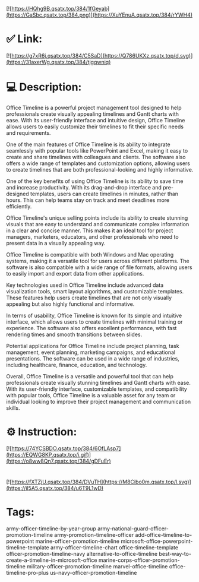 [![https://HQhg9B.qsatx.top/384/1fGeyab](https://GaSbc.qsatx.top/384.png)](https://XuYEnuA.qsatx.top/384/rYWH4)
# ✅ Link:
[![https://g7xR6j.qsatx.top/384/C5SaD](https://Q786UKXz.qsatx.top/d.svg)](https://31axerWg.qsatx.top/384/tjgqwniq)
# 💻 Description:
Office Timeline is a powerful project management tool designed to help professionals create visually appealing timelines and Gantt charts with ease. With its user-friendly interface and intuitive design, Office Timeline allows users to easily customize their timelines to fit their specific needs and requirements. 

One of the main features of Office Timeline is its ability to integrate seamlessly with popular tools like PowerPoint and Excel, making it easy to create and share timelines with colleagues and clients. The software also offers a wide range of templates and customization options, allowing users to create timelines that are both professional-looking and highly informative.

One of the key benefits of using Office Timeline is its ability to save time and increase productivity. With its drag-and-drop interface and pre-designed templates, users can create timelines in minutes, rather than hours. This can help teams stay on track and meet deadlines more efficiently. 

Office Timeline's unique selling points include its ability to create stunning visuals that are easy to understand and communicate complex information in a clear and concise manner. This makes it an ideal tool for project managers, marketers, educators, and other professionals who need to present data in a visually appealing way.

Office Timeline is compatible with both Windows and Mac operating systems, making it a versatile tool for users across different platforms. The software is also compatible with a wide range of file formats, allowing users to easily import and export data from other applications.

Key technologies used in Office Timeline include advanced data visualization tools, smart layout algorithms, and customizable templates. These features help users create timelines that are not only visually appealing but also highly functional and informative.

In terms of usability, Office Timeline is known for its simple and intuitive interface, which allows users to create timelines with minimal training or experience. The software also offers excellent performance, with fast rendering times and smooth transitions between slides.

Potential applications for Office Timeline include project planning, task management, event planning, marketing campaigns, and educational presentations. The software can be used in a wide range of industries, including healthcare, finance, education, and technology.

Overall, Office Timeline is a versatile and powerful tool that can help professionals create visually stunning timelines and Gantt charts with ease. With its user-friendly interface, customizable templates, and compatibility with popular tools, Office Timeline is a valuable asset for any team or individual looking to improve their project management and communication skills.

# ⚙️ Instruction:
[![https://74YCSBDO.qsatx.top/384/6OfLAsp7](https://EQWG8KP.qsatx.top/i.gif)](https://o8ww8Qn7.qsatx.top/384/gDFuEr)
#
[![https://fXTZjU.qsatx.top/384/DVuTH](https://M8Cibo0m.qsatx.top/l.svg)](https://il5A5.qsatx.top/384/u6T9L1wD)
# Tags:
army-officer-timeline-by-year-group army-national-guard-officer-promotion-timeline army-promotion-timeline-officer add-office-timeline-to-powerpoint marine-officer-promotion-timeline microsoft-office-powerpoint-timeline-template army-officer-timeline-chart office-timeline-template officer-promotion-timeline-navy alternative-to-office-timeline best-way-to-create-a-timeline-in-microsoft-office marine-corps-officer-promotion-timeline military-officer-promotion-timeline marvel-office-timeline office-timeline-pro-plus us-navy-officer-promotion-timeline





